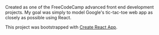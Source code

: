 Created as one of the FreeCodeCamp advanced front end development projects. My goal was simply to model Google's tic-tac-toe web app as closely as possible using React.

This project was bootstrapped with [Create React App](https://github.com/facebookincubator/create-react-app).
